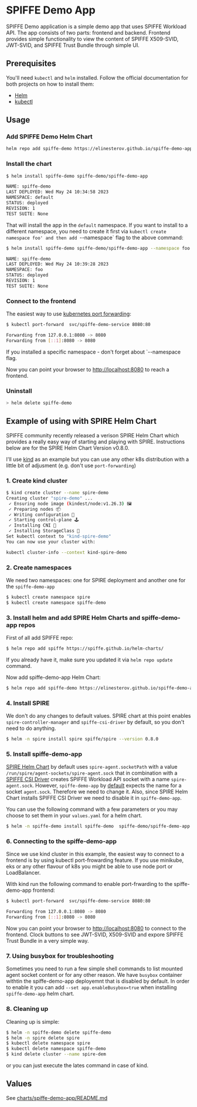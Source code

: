 # SPIFFE Demo App

SPIFFE Demo application is a simple demo app that uses SPIFFE Workload API.
The app consists of two parts: frontend and backend.
Frontend provides simple functionality to view the content of SPIFFE X509-SVID, JWT-SVID, and SPIFFE Trust Bundle through simple UI.

## Prerequisites

You'll need `kubectl` and `helm` installed. Follow the official documentation for both projects on how to install them:

* [Helm](https://helm.sh/docs/intro/install/)
* [kubectl](https://kubernetes.io/docs/tasks/tools/)

## Usage

### Add SPIFFE Demo Helm Chart

```bash
helm repo add spiffe-demo https://elinesterov.github.io/spiffe-demo-app
```

### Install the chart

```bash
$ helm install spiffe-demo spiffe-demo/spiffe-demo-app

NAME: spiffe-demo
LAST DEPLOYED: Wed May 24 10:34:58 2023
NAMESPACE: default
STATUS: deployed
REVISION: 1
TEST SUITE: None
```

That will install the app in the `default` namespace. If you want to install to a different namespace, you need to create it first via `kubectl create namespace foo' and then add `--namespace` flag to the above command:

```bash
$ helm install spiffe-demo spiffe-demo/spiffe-demo-app --namespace foo

NAME: spiffe-demo
LAST DEPLOYED: Wed May 24 10:39:28 2023
NAMESPACE: foo
STATUS: deployed
REVISION: 1
TEST SUITE: None
```

### Connect to the frontend

The easiest way to use [kubernetes port forwarding](https://kubernetes.io/docs/tasks/access-application-cluster/port-forward-access-application-cluster/):

```bash
$ kubectl port-forward  svc/spiffe-demo-service 8080:80

Forwarding from 127.0.0.1:8080 -> 8080
Forwarding from [::1]:8080 -> 8080
```

If you installed a specific namespace - don't forget about `--namespace flag.

Now you can point your browser to [http://localhost:8080](http://localhost:8080) to reach a frontend.

### Uninstall

```bash
> helm delete spiffe-demo
```

## Example of using with SPIRE Helm Chart

SPIFFE community recently released a verison SPIRE Helm Chart which provides a really easy way of starting and playing with SPIRE.
Instructions below are for the SPIRE Helm Chart Version v0.8.0.

I'll use [kind](https://kind.sigs.k8s.io/) as an example but you can use any other k8s distribution with a little bit of adjusment (e.g. don't use `port-forwarding`)

### 1. Create kind cluster

```bash
$ kind create cluster --name spire-demo
Creating cluster "spire-demo" ...
 ✓ Ensuring node image (kindest/node:v1.26.3) 🖼
 ✓ Preparing nodes 📦
 ✓ Writing configuration 📜
 ✓ Starting control-plane 🕹️
 ✓ Installing CNI 🔌
 ✓ Installing StorageClass 💾
Set kubectl context to "kind-spire-demo"
You can now use your cluster with:

kubectl cluster-info --context kind-spire-demo
```

### 2. Create namespaces

We need two namespaces: one for SPIRE deployment and another one for the `spiffe-demo-app`

```bash
$ kubectl create namespace spire
$ kubectl create namespace spiffe-demo
```

### 3. Install helm and add SPIRE Helm Charts and spiffe-demo-app repos

First of all add SPIFFE repo:

```bash
$ helm repo add spiffe https://spiffe.github.io/helm-charts/

```

If you already have it, make sure you updated it via `helm repo update` command.

Now add spiffe-demo-app Helm Chart:

```bash
$ helm repo add spiffe-demo https://elinesterov.github.io/spiffe-demo-app
```

### 4. Install SPIRE

We don't do any changes to default values. SPIRE chart at this point enables `spire-controller-manager` and `spiffe-csi-driver` by default, so you don't need to do anything.

```bash
$ helm -n spire install spire spiffe/spire --version 0.8.0
```

### 5. Install spiffe-demo-app

[SPIRE Helm Chart](https://github.com/spiffe/helm-charts/tree/main/charts/spire) by default uses `spire-agent.socketPath` with a value `/run/spire/agent-sockets/spire-agent.sock` that in combination with a [SPIFFE CSI Driver](https://github.com/spiffe/spiffe-csi) creates SPIFFE Workload API socket with a name `spire-agent.sock`. However, `spiffe-demo-app` by [default](charts/spiffe-demo-app/README.md) expects the name for a socket `agent.sock`. Therefore we need to change it.
Also, since SPIRE Helm Chart installs SPIFFE CSI Driver we need to disable it in `spiffe-demo-app`.

You can use the following command with a few parameters or you may choose to set them in your `values.yaml` for a helm chart.

```bash
$ helm -n spiffe-demo install spiffe-demo  spiffe-demo/spiffe-demo-app --set app.spiffeSocketName=spire-agent.sock --set spiffeCSIDriver.enabled=false
```

### 6. Connecting to the spiffe-demo-app

Since we use kind cluster in this example, the easiest way to connect to a frontend is by using kubectl port-frowarding feature. If you use minikube, eks or any other flavour of k8s you might be able to use node port or LoadBalancer.

With kind run the following command to enable port-frwarding to the spiffe-demo-app frontend:

```bash
$ kubectl port-forward  svc/spiffe-demo-service 8080:80

Forwarding from 127.0.0.1:8080 -> 8080
Forwarding from [::1]:8080 -> 8080
```

Now you can point your browser to [http://localhost:8080](http://localhost:8080) to connect to the frontend. Clock buttons to see JWT-SVID, X509-SVID and expore SPIFFE Trust Bundle in a very simple way.

### 7. Using busybox for troubleshooting

Sometimes you need to run a few simple shell commands to list mounted agent socket content or for any other reason. We have `busybox` container withtin the spiffe-demo-app deployemnt that is disabled by default. In order to enable it you can add `--set app.enableBusybox=true` when installing `spiffe-demo-app` helm chart.

### 8. Cleaning up

Cleaning up is simple:

```bash
$ helm -n spiffe-demo delete spiffe-demo
$ helm -n spire delete spire
$ kubectl delete namespace spire
$ kubectl delete namespace spiffe-demo
$ kind delete cluster --name spire-dem
```
or you can just execute the lates command in case of kind.

## Values

See [charts/spiffe-demo-app/README.md](charts/spiffe-demo-app/README.md)
